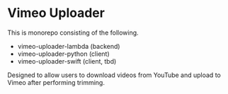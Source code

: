 # Vimeo Uploader

This is monorepo consisting of the following.
- vimeo-uploader-lambda (backend)
- vimeo-uploader-python (client)
- vimeo-uploader-swift (client, tbd)

Designed to allow users to download videos from YouTube and upload to Vimeo after performing trimming.